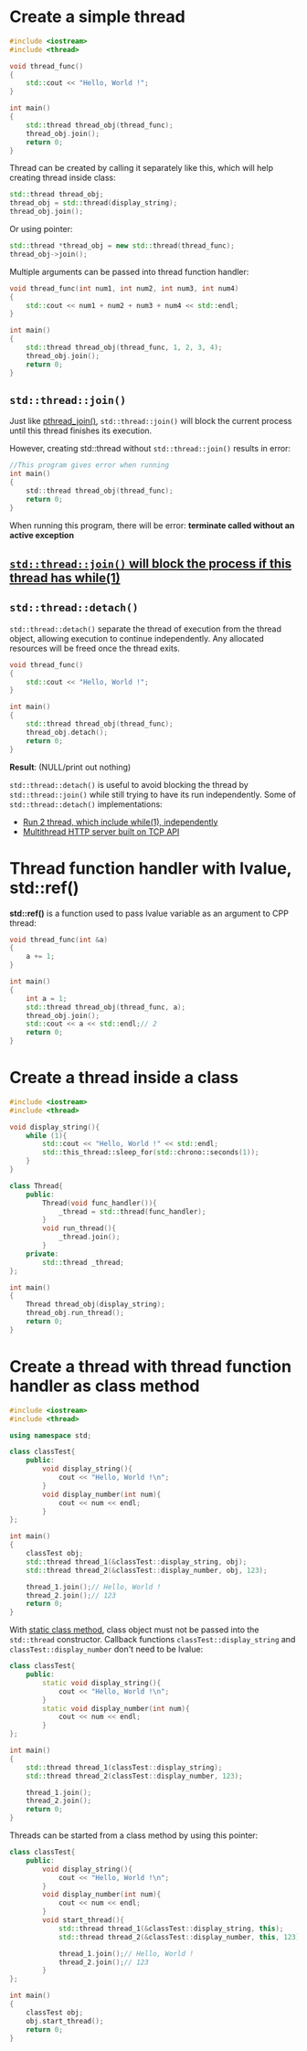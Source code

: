 # Create a simple thread

```cpp
#include <iostream>
#include <thread>

void thread_func()
{
    std::cout << "Hello, World !";
}

int main()
{
    std::thread thread_obj(thread_func);
    thread_obj.join();
    return 0;
}
```
Thread can be created by calling it separately like this, which will help creating thread inside class:
```cpp
std::thread thread_obj;
thread_obj = std::thread(display_string);
thread_obj.join();
```
Or using pointer:
```cpp
std::thread *thread_obj = new std::thread(thread_func);
thread_obj->join();
```
Multiple arguments can be passed into thread function handler:
```cpp
void thread_func(int num1, int num2, int num3, int num4)
{
    std::cout << num1 + num2 + num3 + num4 << std::endl;
}

int main()
{
    std::thread thread_obj(thread_func, 1, 2, 3, 4);
    thread_obj.join();
    return 0;
}
```
## ``std::thread::join()``
Just like [pthread_join()](https://github.com/TranPhucVinh/C/blob/master/Physical%20layer/Thread/API.md#pthread_join), ``std::thread::join()`` will block the current process until this thread finishes its execution.

However, creating std::thread without ``std::thread::join()`` results in error:
```c
//This program gives error when running
int main()
{
    std::thread thread_obj(thread_func);
    return 0;
}
```
When running this program, there will be error: **terminate called without an active exception**

## [``std::thread::join()`` will block the process if this thread has while(1)](Fundamental%20concepts.md#stdthreadjoin-will-block-the-process-if-this-thread-has-while1)
## ``std::thread::detach()``
``std::thread::detach()`` separate the thread of execution from the thread object, allowing execution to continue independently. Any allocated resources will be freed once the thread exits.
```cpp
void thread_func()
{
    std::cout << "Hello, World !";
}

int main()
{
    std::thread thread_obj(thread_func);
	thread_obj.detach();
    return 0;
}
```
**Result**: (NULL/print out nothing)

 ``std::thread::detach()`` is useful to avoid blocking the thread by ``std::thread::join()`` while still trying to have its run independently. Some of  ``std::thread::detach()`` implementations:
* [Run 2 thread, which include while(1), independently](https://github.com/TranPhucVinh/Cplusplus/blob/master/Physical%20layer/Thread/Fundamental%20concepts.md#stdthreadjoin-will-block-the-process-if-this-thread-has-while1)
* [Multithread HTTP server built on TCP API]()
# Thread function handler with lvalue, std::ref()
**std::ref()** is a function used to pass lvalue variable as an argument to CPP thread:
```cpp
void thread_func(int &a)
{
    a += 1;
}

int main()
{
    int a = 1;
    std::thread thread_obj(thread_func, a);
    thread_obj.join();
    std::cout << a << std::endl;// 2
    return 0;
}
```
# Create a thread inside a class
```cpp
#include <iostream>
#include <thread>

void display_string(){
	while (1){
        std::cout << "Hello, World !" << std::endl;
        std::this_thread::sleep_for(std::chrono::seconds(1));
    }
}

class Thread{
	public:
		Thread(void func_handler()){
			_thread = std::thread(func_handler);
		}
		void run_thread(){
			_thread.join();
		}
	private:
		std::thread _thread;
};

int main()
{
	Thread thread_obj(display_string);
	thread_obj.run_thread();
    return 0;
}
```

# Create a thread with thread function handler as class method

```cpp
#include <iostream>
#include <thread>

using namespace std;

class classTest{
	public:
		void display_string(){
			cout << "Hello, World !\n";
		}
		void display_number(int num){
			cout << num << endl;
		}
};

int main()
{
	classTest obj;
    std::thread thread_1(&classTest::display_string, obj);
	std::thread thread_2(&classTest::display_number, obj, 123);

    thread_1.join();// Hello, World !
	thread_2.join();// 123
    return 0;
}
```
With [static class method](../../Object-oriented%20programming/Method%20of%20class.md#static%20member%20methods), class object must not be passed into the ``std::thread`` constructor. Callback functions ``classTest::display_string`` and ``classTest::display_number`` don't need to be lvalue:

```cpp
class classTest{
	public:
		static void display_string(){
			cout << "Hello, World !\n";
		}
		static void display_number(int num){
			cout << num << endl;
		}
};

int main()
{
    std::thread thread_1(classTest::display_string);
	std::thread thread_2(classTest::display_number, 123);

    thread_1.join();
	thread_2.join();
    return 0;
}
```
Threads can be started from a class method by using this pointer:
```cpp
class classTest{
	public:
		void display_string(){
			cout << "Hello, World !\n";
		}
		void display_number(int num){
			cout << num << endl;
		}
		void start_thread(){
			std::thread thread_1(&classTest::display_string, this);
			std::thread thread_2(&classTest::display_number, this, 123);

			thread_1.join();// Hello, World !
			thread_2.join();// 123
		}
};

int main()
{
	classTest obj;
	obj.start_thread();
    return 0;
}
```
